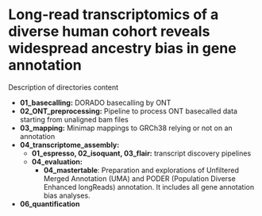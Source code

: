 # Long-read transcriptomics of a diverse human cohort reveals widespread ancestry bias in gene annotation
Description of directories content
- **01_basecalling:** DORADO basecalling by ONT
- **02_ONT_preprocessing:** Pipeline to process ONT basecalled data starting from unaligned bam files
- **03_mapping:** Minimap mappings to GRCh38 relying or not on an annotation
- **04_transcriptome_assembly:**
  - **01_espresso, 02_isoquant, 03_flair:** transcript discovery pipelines
  - **04_evaluation:**
    - **04_mastertable**: Preparation and explorations of Unfiltered Merged Annotation (UMA) and PODER (Population Diverse Enhanced longReads) annotation. It includes all gene annotation bias analyses.
- **06_quantification**
